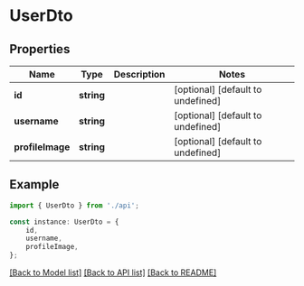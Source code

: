 # UserDto


## Properties

Name | Type | Description | Notes
------------ | ------------- | ------------- | -------------
**id** | **string** |  | [optional] [default to undefined]
**username** | **string** |  | [optional] [default to undefined]
**profileImage** | **string** |  | [optional] [default to undefined]

## Example

```typescript
import { UserDto } from './api';

const instance: UserDto = {
    id,
    username,
    profileImage,
};
```

[[Back to Model list]](../README.md#documentation-for-models) [[Back to API list]](../README.md#documentation-for-api-endpoints) [[Back to README]](../README.md)
